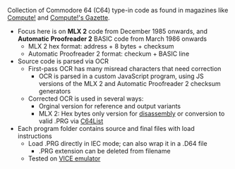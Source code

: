 Collection of Commodore 64 (C64) type-in code as found in magazines like [Compute!](https://archive.org/details/compute-magazine) and [Compute!'s Gazette](https://archive.org/details/compute-gazette).
* Focus here is on **MLX 2** code from December 1985 onwards, and **Automatic Proofreader 2** BASIC code from March 1986 onwards
  * MLX 2 hex format: address + 8 bytes + checksum
  * Automatic Proofreader 2 format: checkum + BASIC line
* Source code is parsed via OCR
  * First-pass OCR has many misread characters that need correction
    *  OCR is parsed in a custom JavaScript program, using JS versions of the MLX 2 and Automatic Proofreader 2 checksum generators
  * Corrected OCR is used in several ways:
    * Orginal version for reference and output variants
    * MLX 2: Hex bytes only version for [disassembly](https://www.masswerk.at/6502/disassembler.html) or conversion to valid .PRG via [C64List](https://www.c64-wiki.com/wiki/C64list)
* Each program folder contains source and final files with load instructions
  * Load .PRG directly in IEC mode; can also wrap it in a .D64 file
    * .PRG extension can be deleted from filename
  * Tested on [VICE emulator](https://vice-emu.sourceforge.io/)
